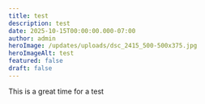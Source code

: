 ```yaml
---
title: test
description: test
date: 2025-10-15T00:00:00.000-07:00
author: admin
heroImage: /updates/uploads/dsc_2415_500-500x375.jpg
heroImageAlt: test
featured: false
draft: false
---
```

This is a great time for a test
